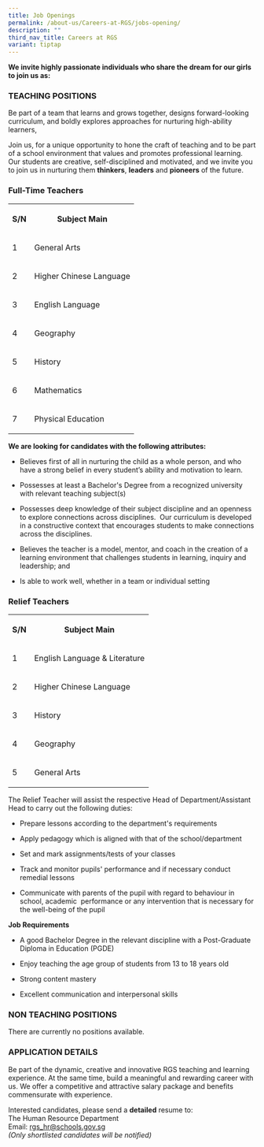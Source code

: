 ```yaml
---
title: Job Openings
permalink: /about-us/Careers-at-RGS/jobs-opening/
description: ""
third_nav_title: Careers at RGS
variant: tiptap
---
```

<p><strong>We invite highly passionate individuals who share the dream for our girls to join us as:</strong></p><h3><strong>TEACHING POSITIONS</strong></h3><p>Be part of a team that learns and grows together, designs forward-looking curriculum, and boldly explores approaches for nurturing high-ability learners,</p><p>Join us, for a unique opportunity to hone the craft of teaching and to be part of a school environment that values and promotes professional learning. Our students are creative, self-disciplined and motivated, and we invite you to join us in nurturing them <strong>thinkers</strong>, <strong>leaders</strong> and <strong>pioneers</strong> of the future.</p><h3><strong>Full-Time Teachers</strong></h3><table><tbody><tr><th rowspan="1" colspan="1"><p>S/N</p></th><th rowspan="1" colspan="1"><p>Subject Main</p></th></tr><tr><td rowspan="1" colspan="1"><p>1</p></td><td rowspan="1" colspan="1"><p>General Arts</p></td></tr><tr><td rowspan="1" colspan="1"><p>2</p></td><td rowspan="1" colspan="1"><p>Higher Chinese Language</p></td></tr><tr><td rowspan="1" colspan="1"><p>3</p></td><td rowspan="1" colspan="1"><p>English Language</p></td></tr><tr><td rowspan="1" colspan="1"><p>4</p></td><td rowspan="1" colspan="1"><p>Geography</p></td></tr><tr><td rowspan="1" colspan="1"><p>5</p></td><td rowspan="1" colspan="1"><p>History</p></td></tr><tr><td rowspan="1" colspan="1"><p>6</p></td><td rowspan="1" colspan="1"><p>Mathematics</p></td></tr><tr><td rowspan="1" colspan="1"><p>7</p></td><td rowspan="1" colspan="1"><p>Physical Education</p></td></tr></tbody></table><p><strong>We are looking for candidates with the following attributes:</strong></p><ul><li><p>Believes first of all in nurturing the child as a whole person, and who have a strong belief in every student’s ability and motivation to learn.<br></p></li><li><p>Possesses at least a Bachelor's Degree from a recognized university with relevant teaching subject(s)<br></p></li><li><p>Possesses deep knowledge of their subject discipline and an openness to explore connections across disciplines.&nbsp; Our curriculum is developed in a constructive context that encourages students to make connections across the disciplines.<br></p></li><li><p>Believes the teacher is a model, mentor, and coach in the creation of a learning environment that challenges students in learning, inquiry and leadership; and<br></p></li><li><p>Is able to work well, whether in a team or individual setting</p></li></ul><h3><strong>Relief Teachers</strong></h3><table><tbody><tr><th rowspan="1" colspan="1"><p>S/N</p></th><th rowspan="1" colspan="1"><p>Subject Main</p></th></tr><tr><td rowspan="1" colspan="1"><p>1</p></td><td rowspan="1" colspan="1"><p>English Language &amp; Literature</p></td></tr><tr><td rowspan="1" colspan="1"><p>2</p></td><td rowspan="1" colspan="1"><p>Higher Chinese Language</p></td></tr><tr><td rowspan="1" colspan="1"><p>3</p></td><td rowspan="1" colspan="1"><p>History</p></td></tr><tr><td rowspan="1" colspan="1"><p>4</p></td><td rowspan="1" colspan="1"><p>Geography</p></td></tr><tr><td rowspan="1" colspan="1"><p>5</p></td><td rowspan="1" colspan="1"><p>General Arts</p></td></tr></tbody></table><p>The Relief Teacher will assist the respective Head of Department/Assistant Head to carry out the following duties:</p><ul data-tight="true" class="tight"><li><p>Prepare lessons according to the department's requirements</p></li><li><p>Apply pedagogy which is aligned with that of the school/department</p></li><li><p>Set and mark assignments/tests of your classes</p></li><li><p>Track and monitor pupils' performance and if necessary conduct remedial lessons&nbsp;</p></li><li><p>Communicate with parents of the pupil with regard to behaviour in school, academic&nbsp; performance or any intervention that is necessary for the well-being of the pupil</p></li></ul><p><strong>Job Requirements</strong></p><ul data-tight="true" class="tight"><li><p>A good Bachelor Degree in the relevant discipline with a Post-Graduate Diploma in Education (PGDE)</p></li><li><p>Enjoy teaching the age group of students from 13 to 18 years old</p></li><li><p>Strong content mastery</p></li><li><p>Excellent communication and interpersonal skills</p></li></ul><h3><strong>NON TEACHING POSITIONS</strong></h3><p>There are currently no positions available.</p><h3><strong>APPLICATION DETAILS</strong></h3><p>Be part of the dynamic, creative and innovative RGS teaching and learning experience. At the same time, build a meaningful and rewarding career with us. We offer a competitive and attractive salary package and benefits commensurate with experience.</p><p>Interested candidates, please send a <strong>detailed</strong> resume to: <br>The Human Resource Department <br>Email:&nbsp;<a href="mailto:rgs_hr@schools.gov.sg" rel="noopener noreferrer nofollow" target="_blank">rgs_hr@schools.gov.sg</a> <br><em>(Only shortlisted candidates will be notified)</em></p>